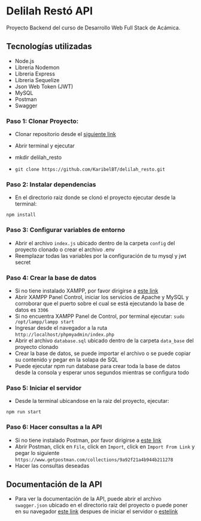 # Delilah Restó API

Proyecto Backend del curso de Desarrollo Web Full Stack de Acámica.

## Tecnologías utilizadas

- Node.js
- Libreria Nodemon
- Libreria Express
- Libreria Sequelize
- Json Web Token (JWT)
- MySQL
- Postman
- Swagger

### Paso 1: Clonar Proyecto:

- Clonar repositorio desde el [siguiente link](https://github.com/migue1223/delilah_resto.git)

- Abrir terminal y ejecutar

- mkdir delilah_resto
- `git clone https://github.com/KaribelBT/delilah_resto.git`

### Paso 2: Instalar dependencias

- En el directorio raiz donde se clonó el proyecto ejecutar desde la terminal:

`npm install`

### Paso 3: Configurar variables de entorno

- Abrir el archivo `index.js` ubicado dentro de la carpeta `config` del proyecto clonado o crear el archivo .env
- Reemplazar todas las variables por la configuración de tu mysql y jwt secret

### Paso 4: Crear la base de datos

- Si no tiene instalado XAMPP, por favor dirigirse a [este link](https://www.apachefriends.org/es/index.html)
- Abrir XAMPP Panel Control, iniciar los servicios de Apache y MySQL y corroborar que el puerto sobre el cual se está ejecutando la base de datos es `3306`
- Si no encuentra XAMPP Panel de Control, por terminal ejecutar:
  `sudo /opt/lampp/lampp start`
- Ingresar desde el navegador a la ruta `http://localhost/phpmyadmin/index.php`
- Abrir el archivo `database.sql` ubicado dentro de la carpeta `data_base` del proyecto clonado
- Crear la base de datos, se puede importar el archivo o se puede copiar su contenido y pegar en la solapa de SQL
- Puede ejecutar npm run database para crear toda la base de datos desde la consola y esperar unos segundos mientras se configura todo

### Paso 5: Iniciar el servidor

- Desde la terminal ubicandose en la raiz del proyecto, ejecutar:

`npm run start`

### Paso 6: Hacer consultas a la API

- Si no tiene instalado Postman, por favor dirigirse a [este link](https://www.postman.com/downloads/)
- Abrir Postman, click en `File`, click en `Import`, click en `Import From Link` y pegar lo siguiente `https://www.getpostman.com/collections/9a92f21a4b944b211278`
- Hacer las consultas deseadas

## Documentación de la API

- Para ver la documentación de la API, puede abrir el archivo `swagger.json` ubicado en el directorio raiz del proyecto o puede poner en su navegador [este link](http://localhost:3000/api-docs) despues de iniciar el servidor o [estelink](https://app.swaggerhub.com/apis/migue1223/delilah-resto/1.0.0)
